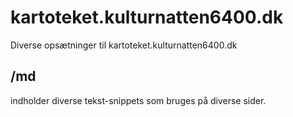# kartoteket.kulturnatten6400.dk
Diverse opsætninger til kartoteket.kulturnatten6400.dk

## /md
indholder diverse tekst-snippets som bruges på diverse sider.
